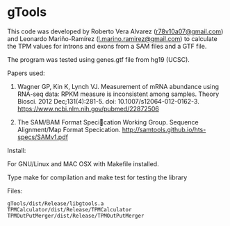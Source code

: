 # gTools

This code was developed by Roberto Vera Alvarez (r78v10a07@gmail.com) and 
Leonardo Mariño-Ramírez (l.marino.ramirez@gmail.com) to calculate 
the TPM values for introns and exons from a SAM files and a GTF file.

The program was tested using genes.gtf file from hg19 (UCSC).  

Papers used:

1. Wagner GP, Kin K, Lynch VJ. Measurement of mRNA abundance using RNA-seq data: 
RPKM measure is inconsistent among samples. Theory Biosci. 2012 Dec;131(4):281-5. 
doi: 10.1007/s12064-012-0162-3. https://www.ncbi.nlm.nih.gov/pubmed/22872506

2. The SAM/BAM Format Specication Working Group. Sequence Alignment/Map Format 
Specication. http://samtools.github.io/hts-specs/SAMv1.pdf

Install:

For GNU/Linux and MAC OSX with Makefile installed.

Type make for compilation and make test for testing the library

Files:

    gTools/dist/Release/libgtools.a
    TPMCalculator/dist/Release/TPMCalculator
    TPMOutPutMerger/dist/Release/TPMOutPutMerger
 
